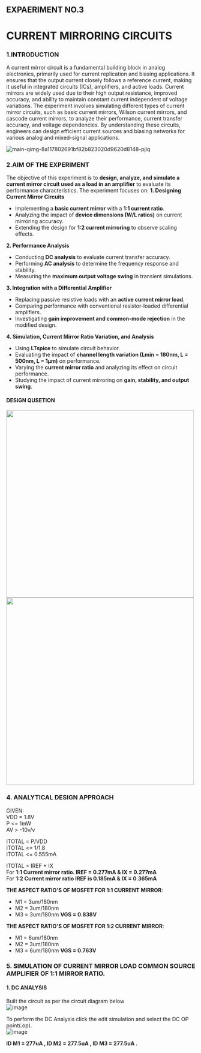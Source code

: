 ## EXPAERIMENT NO.3
# CURRENT MIRRORING CIRCUITS
### 1.INTRODUCTION
A current mirror circuit is a fundamental building block in analog electronics, primarily used for current replication and biasing applications. It ensures that the output current closely follows a reference current, making it useful in integrated circuits (ICs), amplifiers, and active loads. Current mirrors are widely used due to their high output resistance, improved accuracy, and ability to maintain constant current independent of voltage variations. The experiment involves simulating different types of current mirror circuits, such as basic current mirrors, Wilson current mirrors, and cascode current mirrors, to analyze their performance, current transfer accuracy, and voltage dependencies. By understanding these circuits, engineers can design efficient current sources and biasing networks for various analog and mixed-signal applications.

![main-qimg-8a117802691bf82b823020d9620d8148-pjlq](https://github.com/user-attachments/assets/a1949a00-ef8f-4ab6-8d78-123f4da7b1db)

### 2.AIM OF THE EXPERIMENT
The objective of this experiment is to **design, analyze, and simulate a current mirror circuit used as a load in an amplifier** to evaluate its performance characteristics. The experiment focuses on:
**1. Designing Current Mirror Circuits**
- Implementing a **basic current mirror** with a **1:1 current ratio**.
- Analyzing the impact of **device dimensions (W/L ratios)** on current mirroring accuracy.
- Extending the design for **1:2 current mirroring** to observe scaling effects.

**2. Performance Analysis**
- Conducting **DC analysis** to evaluate current transfer accuracy.
- Performing **AC analysis** to determine the frequency response and stability.
- Measuring the **maximum output voltage swing** in transient simulations.

**3. Integration with a Differential Amplifier**
- Replacing passive resistive loads with an **active current mirror load**.
- Comparing performance with conventional resistor-loaded differential amplifiers.
- Investigating **gain improvement and common-mode rejection** in the modified design.

**4. Simulation, Current Mirror Ratio Variation, and Analysis**
- Using **LTspice** to simulate circuit behavior.
- Evaluating the impact of **channel length variation (Lmin = 180nm, L = 500nm, L = 1µm)** on performance.
- Varying the **current mirror ratio** and analyzing its effect on circuit performance.
- Studying the impact of current mirroring on **gain, stability, and output swing**.

 #### DESIGN QUSETION
 <img src="https://github.com/user-attachments/assets/06ca76d9-8dbe-4f3c-bf0d-8adf5344aa02" width="500">

 <img src="https://github.com/user-attachments/assets/54b45a24-683d-4ac3-b220-f6ab146bb944" width="500">

### 4. ANALYTICAL DESIGN APPROACH
GIVEN:<br>
VDD = 1.8V <br>
P <= 1mW <br>
AV > -10v/v <br>

ITOTAL = P/VDD <br>
ITOTAL <= 1/1.8 <br>
ITOTAL <= 0.555mA <br>

ITOTAL = IREF + IX <br>
For **1:1 Current mirror ratio. IREF = 0.277mA & IX = 0.277mA** <br>
For **1:2 Current mirror ratio IREF is 0.185mA & IX = 0.365mA** <br>

**THE ASPECT RATIO'S OF MOSFET FOR 1:1 CURRENT MIRROR**:<br>
  - M1 = 3um/180nm
  - M2 = 3um/180nm
  - M3 = 3um/180nm
**VGS = 0.838V**<br>

**THE ASPECT RATIO'S OF MOSFET FOR 1:2 CURRENT MIRROR**:<br>
  - M1 = 6um/180nm
  - M2 = 3um/180nm
  - M3 = 6um/180nm
**VGS = 0.763V**<br>
### 5. SIMULATION OF CURRENT MIRROR LOAD COMMON SOURCE AMPLIFIER OF 1:1 MIRROR RATIO.
#### 1. DC ANALYSIS
Built the circuit as per the circuit diagram below <br>
![image](https://github.com/user-attachments/assets/e1d7d12b-df7c-44db-915c-c26ca484a56f)


To perform the DC Analysis click the edit simulation and select the DC OP point(.op).<br>
![image](https://github.com/user-attachments/assets/dd4127da-8e3c-4710-b74f-017639d1210d)


**ID M1 =  277uA , ID M2 = 277.5uA , ID M3 = 277.5uA .**<br>

